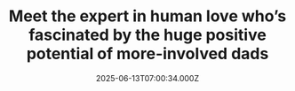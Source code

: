 ---
title: "Meet the expert in human love who’s fascinated by the huge positive potential of more-involved dads"
date: 2025-06-13T07:00:34.000Z
category: Human Kindness
externalLink: "https://www.positive.news/society/meet-the-expert-in-human-love/"
image: ""
excerpt: "Anna Machin is a doctor of evolutionary anthropology, a writer and broadcaster, who is considered a pioneer in fatherhood science The post Meet the expert in human love who’s fascinated by the huge positive potential of more-involved dads appeared first on Positive News.…"
---